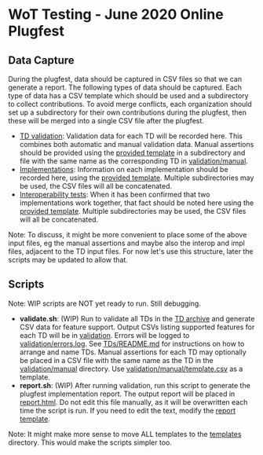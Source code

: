 # WoT Testing - June 2020 Online Plugfest 
## Data Capture

During the plugfest, data should be captured in CSV files so that we can
generate a report.  The following types of data should be captured.  Each
type of data has a CSV template which should be used and a subdirectory to
collect contributions.  To avoid merge conflicts, each organization should
set up a subdirectory for their own contributions during the plugfest, then
these will be merged into a single CSV file after the plugfest.

* [TD validation](validation): Validation data for each TD will be recorded
  here. This combines both automatic and manual validation data.
  Manual assertions should be provided using the 
  [provided template](validation/manual/template.csv) in a subdirectory and
  file with the same name as the corresponding TD in 
  [validation/manual](validation/manual).
* [Implementations](impl): Information on each implementation should be
  recorded here, using the [provided template](impl/template.csv).
  Multiple subdirectories may be used, the CSV files will all be concatenated.
* [Interoperability tests](interop): When it has been confirmed that
  two implementations work together, that fact should be noted
  here using the [provided template](interop/template.csv).
  Multiple subdirectories may be used, the CSV files will all be 
  concatenated.
  
Note: To discuss, it might be more convenient to place some of the above
input files, eg the manual assertions and maybe also the interop and impl files,
adjacent to the TD input files.  For now let's use this structure, later the scripts
may be updated to allow that.
  
## Scripts
Note: WIP scripts are NOT yet ready to run.  Still debugging.

* **validate.sh**: (WIP) 
  Run to validate all TDs in the [TD archive](../TDs) and generate CSV data
  for feature support.  Output CSVs listing supported features for each TD 
  will be in [validation](validation/auto/README.md).  Errors will be logged
  to [validation/errors.log](validation/errors.log).  See 
  [TDs/README.md](../TDs/README.md) for instructions on how to arrange and
  name TDs.  Manual assertions for each TD may optionally be placed in 
  a CSV file with the same name as the TD in the [validation/manual](validation/manual)
  directory.  Use [validation/manual/template.csv](validation/manual/template.csv) as a template.
* **report.sh**: (WIP) After running validation, run this script to generate
  the plugfest implementation report. The output report will be placed in
  [report.html](report.html).  Do not edit this file manually, as it will be
  overwritten each time the script is run.  If you need to edit the text,
  modify the [report template](templates/report.html).

Note: It might make more sense to move ALL templates to the [templates](templates) directory.
This would make the scripts simpler too.

